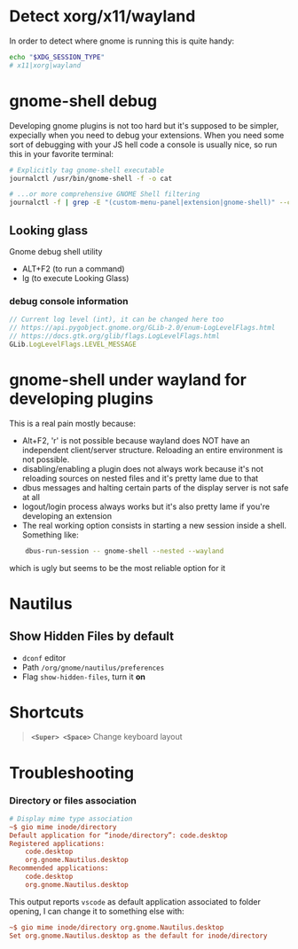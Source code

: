 # Detect xorg/x11/wayland
In order to detect where gnome is running this is quite handy:
```sh
echo "$XDG_SESSION_TYPE"
# x11|xorg|wayland
```


# gnome-shell debug
Developing gnome plugins is not too hard but it's supposed to be simpler, expecially when you need to debug your extensions.
When you need some sort of debugging with your JS hell code a console is usually nice, so run this in your favorite terminal:
```sh
# Explicitly tag gnome-shell executable
journalctl /usr/bin/gnome-shell -f -o cat

# ...or more comprehensive GNOME Shell filtering
journalctl -f | grep -E "(custom-menu-panel|extension|gnome-shell)" --color=always
```
## Looking glass
Gnome debug shell utility
- ALT+F2 (to run a command)
- lg     (to execute Looking Glass)
### debug console information
```javascript
// Current log level (int), it can be changed here too
// https://api.pygobject.gnome.org/GLib-2.0/enum-LogLevelFlags.html
// https://docs.gtk.org/glib/flags.LogLevelFlags.html
GLib.LogLevelFlags.LEVEL_MESSAGE
```

# gnome-shell under wayland for developing plugins
This is a real pain mostly because:
- Alt+F2, 'r' is not possible because wayland does NOT have an independent client/server structure.
  Reloading an entire environment is not possible.
- disabling/enabling a plugin does not always work because it's not reloading sources on nested files
  and it's pretty lame due to that
- dbus messages and halting certain parts of the display server is not safe at all
- logout/login process always works but it's also pretty lame if you're developing an extension
- The real working option consists in starting a new session inside a shell. Something like:
```sh
    dbus-run-session -- gnome-shell --nested --wayland
```
which is ugly but seems to be the most reliable option for it


# Nautilus
## Show Hidden Files by default
- `dconf` editor
- Path `/org/gnome/nautilus/preferences`
- Flag `show-hidden-files`, turn it **on**


# Shortcuts
> **`<Super> <Space>`** Change keyboard layout


# Troubleshooting
### Directory or files association
```ini
# Display mime type association
~$ gio mime inode/directory
Default application for “inode/directory”: code.desktop
Registered applications:
	code.desktop
	org.gnome.Nautilus.desktop
Recommended applications:
	code.desktop
	org.gnome.Nautilus.desktop
```
This output reports `vscode` as default application associated to folder opening,
I can change it to something else with:
```ini
~$ gio mime inode/directory org.gnome.Nautilus.desktop
Set org.gnome.Nautilus.desktop as the default for inode/directory
```

